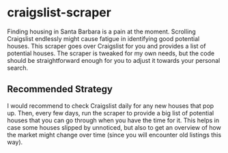 # craigslist-scraper
Finding housing in Santa Barbara is a pain at the moment. Scrolling Craigslist endlessly might cause fatigue in identifying good potential houses.
This scraper goes over Craigslist for you and provides a list of potential houses. The scraper is tweaked for my own needs, but the code should be straightforward enough for you to adjust it towards your personal search.

## Recommended Strategy
I would recommend to check Craigslist daily for any new houses that pop up.
Then, every few days, run the scraper to provide a big list of potential houses that you can go through when you have the time for it.
This helps in case some houses slipped by unnoticed, but also to get an overview of how the market might change over time (since you will encounter old listings this way).
